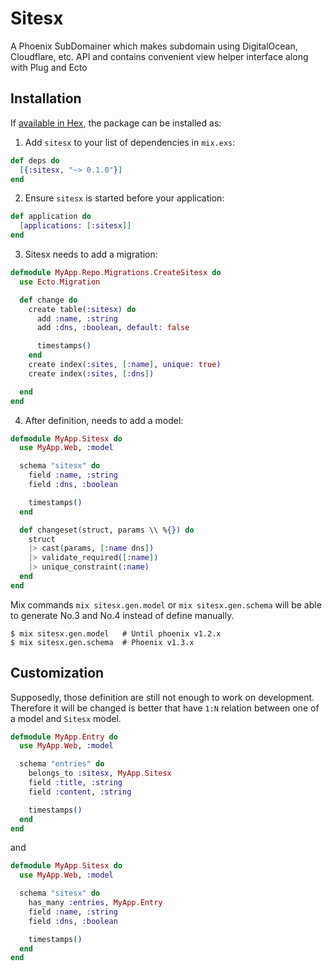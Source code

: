 # Sitesx

A Phoenix SubDomainer which makes subdomain using DigitalOcean, Cloudflare, etc. API and contains convenient view helper interface along with Plug and Ecto

## Installation

If [available in Hex](https://hex.pm/docs/publish), the package can be installed as:

1. Add `sitesx` to your list of dependencies in `mix.exs`:

```elixir
def deps do
  [{:sitesx, "~> 0.1.0"}]
end
```

2. Ensure `sitesx` is started before your application:

```elixir
def application do
  [applications: [:sitesx]]
end
```

3. Sitesx needs to add a migration:

```elixir
defmodule MyApp.Repo.Migrations.CreateSitesx do
  use Ecto.Migration

  def change do
    create table(:sitesx) do
      add :name, :string
      add :dns, :boolean, default: false

      timestamps()
    end
    create index(:sites, [:name], unique: true)
    create index(:sites, [:dns])

  end
end
```

4. After definition, needs to add a model:

```elixir
defmodule MyApp.Sitesx do
  use MyApp.Web, :model

  schema "sitesx" do
    field :name, :string
    field :dns, :boolean

    timestamps()
  end

  def changeset(struct, params \\ %{}) do
    struct
    |> cast(params, [:name dns])
    |> validate_required([:name])
    |> unique_constraint(:name)
  end
end
```

Mix commands `mix sitesx.gen.model` or `mix sitesx.gen.schema` will be able to generate No.3 and No.4 instead of define manually.


```shell
$ mix sitesx.gen.model   # Until phoenix v1.2.x
$ mix sitesx.gen.schema  # Phoenix v1.3.x
```


## Customization

Supposedly, those definition are still not enough to work on development. Therefore it will be changed is better that have `1:N` relation between one of a model and `Sitesx` model.

```elixir
defmodule MyApp.Entry do
  use MyApp.Web, :model

  schema "entries" do
    belongs_to :sitesx, MyApp.Sitesx
    field :title, :string
    field :content, :string

    timestamps()
  end
end
```

and

```elixir
defmodule MyApp.Sitesx do
  use MyApp.Web, :model

  schema "sitesx" do
    has_many :entries, MyApp.Entry
    field :name, :string
    field :dns, :boolean

    timestamps()
  end
end
```
